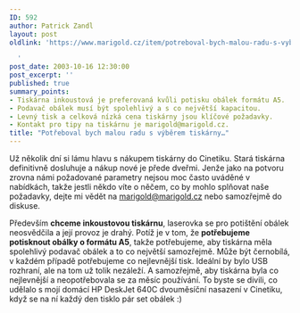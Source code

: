 ```yaml
---
ID: 592
author: Patrick Zandl
layout: post
oldlink: 'https://www.marigold.cz/item/potreboval-bych-malou-radu-s-vyberem-tiskarny

  '
post_date: 2003-10-16 12:30:00
post_excerpt: ''
published: true
summary_points:
- Tiskárna inkoustová je preferovaná kvůli potisku obálek formátu A5.
- Podavač obálek musí být spolehlivý a s co největší kapacitou.
- Levný tisk a celková nízká cena tiskárny jsou klíčové požadavky.
- Kontakt pro tipy na tiskárnu je marigold@marigold.cz.
title: "Potřeboval bych malou radu s výběrem tiskárny…"
---
```


<p>
Už několik dní si lámu hlavu s nákupem tiskárny do Cinetiku. Stará tiskárna definitivně dosluhuje a nákup nové je přede dveřmi. Jenže jako na potvoru zrovna námi požadované parametry nejsou moc často uváděné v nabídkách, takže jestli někdo víte o něčem, co by mohlo splňovat naše požadavky, dejte mi vědět na <A href="mailto:marigold@marigold.cz">marigold@marigold.cz</A> nebo samozřejmě do diskuse. </p>

<p>
Především <STRONG>chceme inkoustovou tiskárnu</STRONG>, laserovka se pro potištění obálek neosvědčila a její provoz je drahý. Potíž je v tom, že <STRONG>potřebujeme potisknout obálky o formátu A5</STRONG>, takže potřebujeme, aby tiskárna měla spolehlivý podavač obálek a to co největší samozřejmě. Může být černobílá, v každém případě potřebujeme co nejlevnější tisk. Ideální by bylo USB rozhraní, ale na tom už tolik nezáleží. A samozřejmě, aby tiskárna byla co nejlevnější a neopotřebovala se za měsíc používání. To byste se divili, co udělalo s mojí domácí HP DeskJet 640C dvouměsíční nasazení v Cinetiku, když se na ní každý den tisklo pár set obálek :)</p>